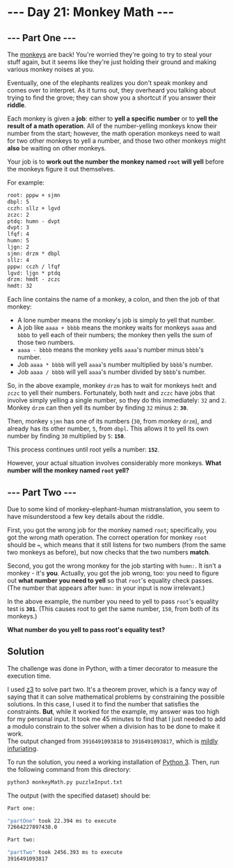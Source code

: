 # --- Day 21: Monkey Math ---

## --- Part One ---

The [monkeys](https://adventofcode.com/2022/day/11) are back! You're worried they're going to try to steal your stuff again, but it seems like they're just holding their ground and making various monkey noises at you.

Eventually, one of the elephants realizes you don't speak monkey and comes over to interpret. As it turns out, they overheard you talking about trying to find the grove; they can show you a shortcut if you answer their **riddle**.

Each monkey is given a **job**: either to **yell a specific number** or to **yell the result of a math operation**. All of the number-yelling monkeys know their number from the start; however, the math operation monkeys need to wait for two other monkeys to yell a number, and those two other monkeys might **also** be waiting on other monkeys.

Your job is to **work out the number the monkey named `root` will yell** before the monkeys figure it out themselves.

For example:

```txt
root: pppw + sjmn
dbpl: 5
cczh: sllz + lgvd
zczc: 2
ptdq: humn - dvpt
dvpt: 3
lfqf: 4
humn: 5
ljgn: 2
sjmn: drzm * dbpl
sllz: 4
pppw: cczh / lfqf
lgvd: ljgn * ptdq
drzm: hmdt - zczc
hmdt: 32
```

Each line contains the name of a monkey, a colon, and then the job of that monkey:

* A lone number means the monkey's job is simply to yell that number.
* A job like `aaaa + bbbb` means the monkey waits for monkeys `aaaa` and `bbbb` to yell each of their numbers; the monkey then yells the sum of those two numbers.
* `aaaa - bbbb` means the monkey yells `aaaa`'s number minus `bbbb`'s number.
* Job `aaaa * bbbb` will yell `aaaa`'s number multiplied by `bbbb`'s number.
* Job `aaaa / bbbb` will yell `aaaa`'s number divided by `bbbb`'s number.

So, in the above example, monkey `drzm` has to wait for monkeys `hmdt` and `zczc` to yell their numbers. Fortunately, both `hmdt` and `zczc` have jobs that involve simply yelling a single number, so they do this immediately: `32` and `2`. Monkey `drzm` can then yell its number by finding `32` minus `2`: **`30`**.

Then, monkey `sjmn` has one of its numbers (`30`, from monkey `drzm`), and already has its other number, `5`, from `dbpl`. This allows it to yell its own number by finding `30` multiplied by `5`: **`150`**.

This process continues until root yells a number: **`152`**.

However, your actual situation involves considerably more monkeys. **What number will the monkey named `root` yell?**

## --- Part Two ---

Due to some kind of monkey-elephant-human mistranslation, you seem to have misunderstood a few key details about the riddle.

First, you got the wrong job for the monkey named `root`; specifically, you got the wrong math operation. The correct operation for monkey `root` should be `=`, which means that it still listens for two numbers (from the same two monkeys as before), but now checks that the two numbers **match**.

Second, you got the wrong monkey for the job starting with `humn:`. It isn't a monkey - it's **you**. Actually, you got the job wrong, too: you need to figure out **what number you need to yell** so that `root`'s equality check passes. (The number that appears after `humn:` in your input is now irrelevant.)

In the above example, the number you need to yell to pass `root`'s equality test is **`301`**. (This causes root to get the same number, `150`, from both of its monkeys.)

**What number do you yell to pass root's equality test?**

## Solution

The challenge was done in Python, with a timer decorator to measure the execution time.

I used [z3](https://github.com/Z3Prover/z3/wiki) to solve part two. It's a theorem prover, which is a fancy way of saying that it can solve mathematical problems by constraining the possible solutions. In this case, I used it to find the number that satisfies the constraints. **But**, while it worked for the example, my answer was too high for my personal input. It took me 45 minutes to find that I just needed to add a modulo constrain to the solver when a division has to be done to make it work.  
The output changed from `3916491093818` to `3916491093817`, which is [mildly infuriating](https://www.reddit.com/r/mildlyinfuriating/).

To run the solution, you need a working installation of [Python 3](https://www.python.org/downloads/). Then, run the following command from this directory:

```sh
python3 monkeyMath.py puzzleInput.txt
```

The output (with the specified dataset) should be:

```sh
Part one:

"partOne" took 22.394 ms to execute
72664227897438.0

Part two:

"partTwo" took 2456.393 ms to execute
3916491093817
```
